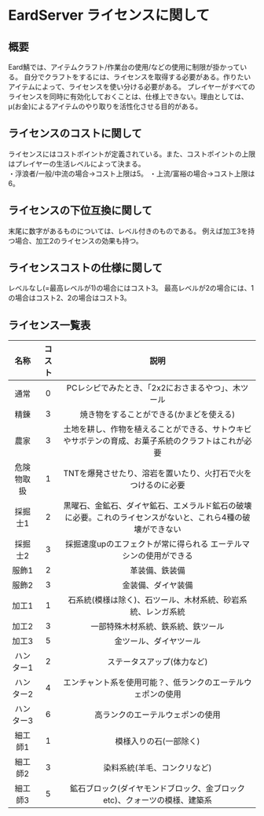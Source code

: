 ﻿# EardServer ライセンスに関して

## 概要
Eard鯖では、アイテムクラフト/作業台の使用/などの使用に制限が掛かっている。
自分でクラフトをするには、ライセンスを取得する必要がある。作りたいアイテムによって、ライセンスを使い分ける必要がある。
プレイヤーがすべてのライセンスを同時に有効化しておくことは、仕様上できない。理由としては、μ(お金)によるアイテムのやり取りを活性化させる目的がある。

## ライセンスのコストに関して
ライセンスにはコストポイントが定義されている。また、コストポイントの上限はプレイヤーの生活レベルによって決まる。    
・浮浪者/一般/中流の場合→コスト上限は5。
・上流/富裕の場合→コスト上限は6。

## ライセンスの下位互換に関して
末尾に数字があるものについては、レベル付きのものである。
例えば加工3を持つ場合、加工2のライセンスの効果も持つ。

## ライセンスコストの仕様に関して
レベルなし(=最高レベルが1)の場合にはコスト3。
最高レベルが2の場合には、1の場合はコスト2、2の場合はコスト3。

## ライセンス一覧表    
| 名称 | コスト | 説明 |  
|:----:|:----:|:----:|  
|通常 |0 |PCレシピでみたとき、「2x2におさまるやつ」、木ツール |
|精錬 |3 |焼き物をすることができる(かまどを使える) |
|農家 |3 |土地を耕し、作物を植えることができる、サトウキビやサボテンの育成、お菓子系統のクラフトはこれが必要 |
|危険物取扱 |1 |TNTを爆発させたり、溶岩を置いたり、火打石で火をつけるのに必要 |
|採掘士1 |2 |黒曜石、金鉱石、ダイヤ鉱石、エメラルド鉱石の破壊に必要。これのライセンスがないと、これら4種の破壊ができない |
|採掘士2 |3 |採掘速度upのエフェクトが常に得られる エーテルマシンの使用ができる |
|服飾1 |2 |革装備、鉄装備 |
|服飾2 |3 |金装備、ダイヤ装備 |
|加工1 |1 |石系統(模様は除く)、石ツール、木材系統、砂岩系統、レンガ系統 |  
|加工2 |3 |一部特殊木材系統、鉄系統、鉄ツール |  
|加工3 |5 |金ツール、ダイヤツール |
|ハンター1 |2 |ステータスアップ(体力など) |  
|ハンター2 |4 |エンチャント系を使用可能？、低ランクのエーテルウェポンの使用 |  
|ハンター3 |6 |高ランクのエーテルウェポンの使用 |  
|細工師1 |1 |模様入りの石(一部除く) |  
|細工師2 |3 |染料系統(羊毛、コンクリなど) |  
|細工師3 |5 |鉱石ブロック(ダイヤモンドブロック、金ブロックetc)、クォーツの模様、建築系 |








